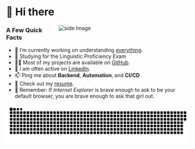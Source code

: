 # 👋 Hi there

<div>
  <img width="360px" align="right" src="https://media1.tenor.com/images/edfa46f61628588aa4b69de02d2bd311/tenor.gif?itemid=11860164" alt="side Image" />
</div>

### A Few Quick Facts

- 🔭 I’m currently working on understanding [everything](https://imgs.xkcd.com/comics/major_in_the_universe.png).
- 🧐 Studying for the Linguistic Proficiency Exam
- 👨‍💻 Most of my projects are available on [GitHub](https://github.com/claudio-giovanni).
- 📝 I am often active on [LinkedIn](https://www.linkedin.com/in/claudio-o-6608bb13a/).
- 📫 Ping me about **Backend**, **Automation**, and **CI/CD**
- 📙 Check out my [resume](https://claudiogiovanni.com).
- 💬 Remember: If *Internet Explorer* is brave enough to ask to be your default browser,
  you are brave enough to ask that girl out.

![](contributions.svg)
